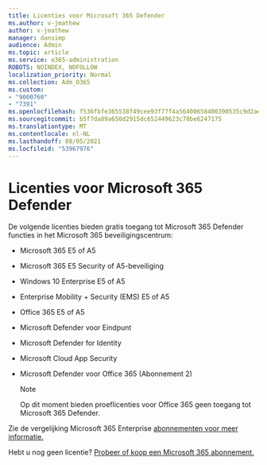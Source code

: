 ```yaml
---
title: Licenties voor Microsoft 365 Defender
ms.author: v-jmathew
author: v-jmathew
manager: dansimp
audience: Admin
ms.topic: article
ms.service: o365-administration
ROBOTS: NOINDEX, NOFOLLOW
localization_priority: Normal
ms.collection: Adm_O365
ms.custom:
- "9000760"
- "7391"
ms.openlocfilehash: f536fbfe365538f49cee93f77f4a56400658400390535c9d2ae142004b2c2274
ms.sourcegitcommit: b5f7da89a650d2915dc652449623c78be6247175
ms.translationtype: MT
ms.contentlocale: nl-NL
ms.lasthandoff: 08/05/2021
ms.locfileid: "53967976"
---
```

# <a name="licenses-for-microsoft-365-defender"></a>Licenties voor Microsoft 365 Defender

De volgende licenties bieden gratis toegang tot Microsoft 365 Defender functies in het Microsoft 365 beveiligingscentrum:

- Microsoft 365 E5 of A5
- Microsoft 365 E5 Security of A5-beveiliging
- Windows 10 Enterprise E5 of A5
- Enterprise Mobility + Security (EMS) E5 of A5
- Office 365 E5 of A5
- Microsoft Defender voor Eindpunt
- Microsoft Defender for Identity
- Microsoft Cloud App Security
- Microsoft Defender voor Office 365 (Abonnement 2)

    > [!NOTE]
    > Op dit moment bieden proeflicenties voor Office 365 geen toegang tot Microsoft 365 Defender.

Zie de vergelijking Microsoft 365 Enterprise [abonnementen voor meer informatie.](https://go.microsoft.com/fwlink/?linkid=2143458)

Hebt u nog geen licentie? [Probeer of koop een Microsoft 365 abonnement.](https://go.microsoft.com/fwlink/?linkid=2143625)
